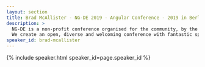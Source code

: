 ```yaml
---
layout: section
title: Brad McAllister - NG-DE 2019 - Angular Conference - 2019 in Berlin
description: >
  NG-DE is a non-profit conference organised for the community, by the community.
  We create an open, diverse and welcoming conference with fantastic speakers and a warm and friendly environment. 
speaker_id: brad-mcallister
---
```


{% include speaker.html speaker_id=page.speaker_id %}
